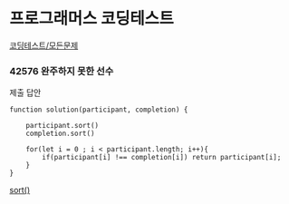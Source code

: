 # 프로그래머스 코딩테스트

[코딩테스트/모든문제](https://programmers.co.kr/learn/challenges)

### 42576 완주하지 못한 선수 

제출 답안
```
function solution(participant, completion) {
    
    participant.sort()
    completion.sort()

    for(let i = 0 ; i < participant.length; i++){
        if(participant[i] !== completion[i]) return participant[i];
    }
}
```
[sort()](https://developer.mozilla.org/ko/docs/Web/JavaScript/Reference/Global_Objects/Array/sort)